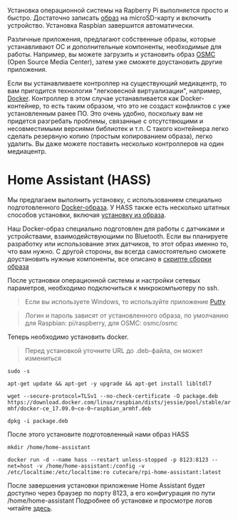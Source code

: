 Установка операционной системы на Rapberry Pi выполняется просто и быстро. 
Достаточно записать [образ](https://www.raspberrypi.org/downloads/raspbian/) на microSD-карту и включить устройство.
Установка Raspbian завершится автоматически.

Различные приложения, предлагают собственные образы, которые устанавливают ОС и дополнительные компоненты, необходимые для работы. 
Например, вы можете загрузить и установить образ [OSMC](https://osmc.tv/download/) (Open Source Media Center), затем уже сможете доустановить другие приложения.

Если вы устанавливаете контроллер на существующий медиацентр, то вам пригодится технология "легковесной виртуализации", например, [Docker](https://www.docker.com/). Контроллер в этом случае устанавливается как Docker-контейнер, то есть таким образом, что это не создаст конфликтов с уже установленным ранее ПО. Это очень удобно, поскольку вам не придется разгребать проблемы, связанные с отсутствющими и несовместимыми версиями библиотек и т.п. С такого контейнера легко сделать резервную копию (простым копированием образа), легко удалить. Вы даже можете поставить несколько контроллеров на один медиацентр.

# Home Assistant (HASS)

Мы предлагаем выполнить установку, с использованием специально подготовленного [Docker-образа](https://hub.docker.com/r/cutecare/rpi-home-assistant/). У HASS также есть несколько штатных способов установки, включая [установку из образа](https://home-assistant.io/hassio/installation/).

Наш Docker-образ специально подготовлен для работы с датчиками и устройствами, взаимодействующими по Bluetooth.
Если вы планируете разработку или использование этих датчиков, то этот образ именно то, что вам нужно. 
С другой стороны, вы всегда самостоятельно сможете доустановить нужные компоненты, все описано в [скрипте сборки образа](https://github.com/cutecare/rpi-home-assistant/blob/master/build.sh)

После установки операционной системы и настройки сетевых параметров, необходимо подключиться к микрокомпьютеру по ssh. 

> Если вы используете Windows, то используйте приложение [Putty](http://www.putty.org/)

> Логин и пароль зависят от установленного образа, по умолчанию для Raspbian: pi/raspberry, для OSMC: osmc/osmc

Теперь необходимо установить docker.

> Перед установкой уточните URL до .deb-файла, он может измениться

`sudo -s `

`apt-get update && apt-get -y upgrade && apt-get install libltdl7`

`wget --secure-protocol=TLSv1 --no-check-certificate -O package.deb https://download.docker.com/linux/raspbian/dists/jessie/pool/stable/armhf/docker-ce_17.09.0~ce-0~raspbian_armhf.deb`

`dpkg -i package.deb`

После этого установите подготовленный нами образ HASS

`mkdir /home/home-assistant`

`docker run -d --name hass --restart unless-stopped -p 8123:8123 --net=host -v /home/home-assistant:/config -v /etc/localtime:/etc/localtime:ro cutecare/rpi-home-assistant:latest`

После завершения установки приложение Home Assistant будет доступно через браузер по порту 8123, а его конфигурация по пути /home/home-assistant
Подробнее об установке и просмотре логов читайте [здесь](https://github.com/cutecare/rpi-home-assistant).

